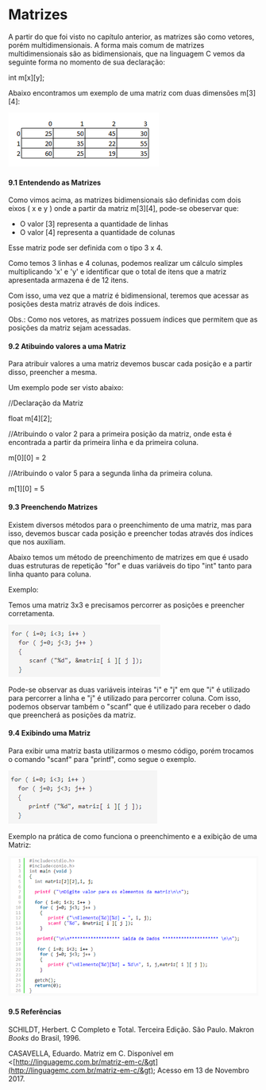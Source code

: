 # Matrizes

A partir do que foi visto no capítulo anterior, as matrizes são como vetores, porém multidimensionais. A forma mais comum de matrizes multidimensionais são as bidimensionais, que na linguagem C vemos da seguinte forma no momento de sua declaração:

int m\[x\]\[y\];

Abaixo encontramos um exemplo de uma matriz com duas dimensões m\[3\]\[4\]:

![](/assets/import.png)

#### 9.1 Entendendo as Matrizes

Como vimos acima, as matrizes bidimensionais são definidas com dois eixos \( x e y \) onde a partir da matriz m\[3\]\[4\], pode-se obeservar que:

* O valor \[3\] representa a quantidade de linhas
* O valor \[4\] representa a quantidade de colunas

Esse matriz pode ser definida com o tipo 3 x 4.

Como temos 3 linhas e 4 colunas, podemos realizar um cálculo simples multiplicando 'x' e 'y' e identificar que o total de itens que a matriz apresentada armazena é de 12 itens.

Com isso, uma vez que a matriz é bidimensional, teremos que acessar as posições desta matriz através de dois índices.

Obs.: Como nos vetores, as matrizes possuem índices que permitem que as posições da matriz sejam acessadas.

#### 9.2 Atibuindo valores a uma Matriz

Para atribuir valores a uma matriz devemos buscar cada posição e a partir disso, preencher a mesma.

Um exemplo pode ser visto abaixo:

//Declaração da Matriz

float m\[4\]\[2\];

//Atribuindo o valor 2 para a primeira posição da matriz, onde esta é encontrada a partir da primeira linha e da primeira coluna.

m\[0\]\[0\] = 2

//Atribuindo o valor 5 para a segunda linha da primeira coluna.

m\[1\]\[0\] = 5

#### 9.3 Preenchendo Matrizes

Existem diversos métodos para o preenchimento de uma matriz, mas para isso, devemos buscar cada posição e preencher todas através dos índices que nos auxiliam.

Abaixo temos um método de preenchimento de matrizes em que é usado duas estruturas de repetição "for" e duas variáveis do tipo "int" tanto para linha quanto para coluna.

Exemplo:

Temos uma matriz 3x3 e precisamos percorrer as posições e preencher corretamenta.

![](/assets/import2.png)

Pode-se observar as duas variáveis inteiras "i" e "j" em que "i" é utilizado para percorrer a linha e "j" é utilizado para percorrer coluna. Com isso, podemos observar também o "scanf" que é utilizado para receber o dado que preencherá as posições da matriz.

#### 9.4 Exibindo uma Matriz

Para exibir uma matriz basta utilizarmos o mesmo código, porém trocamos o comando "scanf" para "printf", como segue o exemplo.

![](/assets/import3.png)

Exemplo na prática de como funciona o preenchimento e a exibição de uma Matriz:

![](/assets/import4.png)

#### 9.5 Referências

SCHILDT, Herbert. C Completo e Total. Terceira Edição. São Paulo. Makron _Books_ do Brasil, 1996.

CASAVELLA, Eduardo. Matriz em C. Disponível em &lt;[http://linguagemc.com.br/matriz-em-c/&gt](http://linguagemc.com.br/matriz-em-c/&gt); Acesso em 13 de Novembro 2017.

